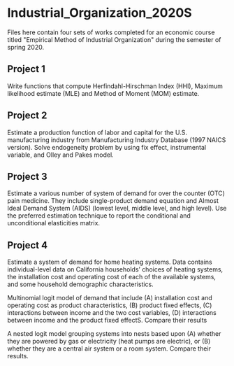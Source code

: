 # Industrial_Organization_2020S

Files here contain four sets of works completed for an economic course titled "Empirical Method of Industrial Organization" during the semester of spring 2020.

## Project 1

Write functions that compute Herfindahl-Hirschman Index (HHI), Maximum likelihood estimate (MLE) and Method of Moment (MOM) estimate.

## Project 2

Estimate a production function of labor and capital for the U.S. manufacturing industry from Manufacturing Industry Database (1997 NAICS version). Solve endogeneity problem by using fix effect, instrumental variable, and Olley and Pakes model.

## Project 3

Estimate a various number of system of demand for over the counter (OTC) pain medicine. They include single-product demand equation and Almost Ideal Demand System (AIDS) (lowest level, middle level, and high level). Use the preferred estimation technique to report the conditional and unconditional elasticities matrix.

## Project 4

Estimate a system of demand for home heating systems. Data contains individual-level data on California households’ choices of heating systems, the installation cost and operating cost of each of the available systems, and some household demographic characteristics. 

Multinomial logit model of demand that include (A) installation cost and operating cost as product characteristics, (B) product fixed effects, (C) interactions between income and the two cost variables, (D) interactions between income and the product fixed effectS. Compare their results

A nested logit model grouping systems into nests based upon (A) whether they are powered by gas or electricity (heat pumps are electric), or (B)  whether they are a central air system or a room system. Compare their results.



